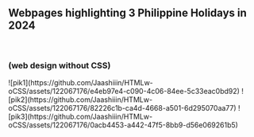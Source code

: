 <h2> Webpages highlighting 3 Philippine Holidays in 2024</h2> </br>
<h3> (web design without CSS) </h3>
![pik1](https://github.com/Jaashiiin/HTMLw-oCSS/assets/122067176/e4eb97e4-c090-4c06-84ee-5c33eac0bd92)
![pik2](https://github.com/Jaashiiin/HTMLw-oCSS/assets/122067176/82226c1b-ca4d-4668-a501-6d295070aa77)
![pik3](https://github.com/Jaashiiin/HTMLw-oCSS/assets/122067176/0acb4453-a442-47f5-8bb9-d56e069261b5)


